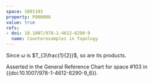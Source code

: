 ```yaml
---
space: S001103
property: P000006
value: true
refs:
- doi: 10.1007/978-1-4612-6290-9
  name: Counterexamples in Topology
---
```


Since $\omega$ is $T_{3\frac{1}{2}}$, so are its products.

Asserted in the General Reference Chart for space #103
in {{doi:10.1007\/978-1-4612-6290-9_6}}.
